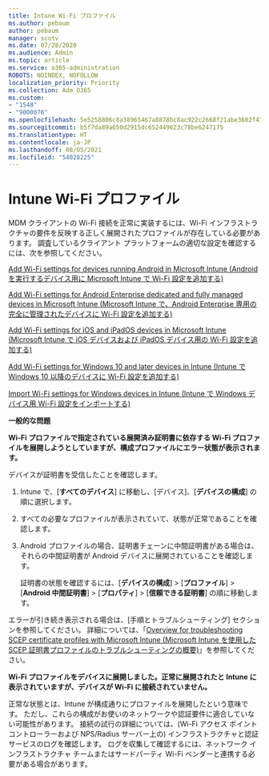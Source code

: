 ```yaml
---
title: Intune Wi-Fi プロファイル
ms.author: pebaum
author: pebaum
manager: scotv
ms.date: 07/28/2020
ms.audience: Admin
ms.topic: article
ms.service: o365-administration
ROBOTS: NOINDEX, NOFOLLOW
localization_priority: Priority
ms.collection: Adm_O365
ms.custom:
- "1548"
- "9000076"
ms.openlocfilehash: 5e5258806c8a38965467a8878bc8ac922c2668f21abe3602f479dcdaff8c9b5b
ms.sourcegitcommit: b5f7da89a650d2915dc652449623c78be6247175
ms.translationtype: HT
ms.contentlocale: ja-JP
ms.lasthandoff: 08/05/2021
ms.locfileid: "54028225"
---
```

# <a name="intune-wi-fi-profiles"></a>Intune Wi-Fi プロファイル

MDM クライアントの Wi-Fi 接続を正常に実装するには、Wi-Fi インフラストラクチャの要件を反映する正しく展開されたプロファイルが存在している必要があります。 調査しているクライアント プラットフォームの適切な設定を確認するには、次を参照してください。 

[Add Wi-Fi settings for devices running Android in Microsoft Intune (Android を実行するデバイス用に Microsoft Intune で Wi-Fi 設定を追加する)](https://docs.microsoft.com/intune/wi-fi-settings-android)

[Add Wi-Fi settings for Android Enterprise dedicated and fully managed devices in Microsoft Intune (Microsoft Intune で、Android Enterprise 専用の完全に管理されたデバイスに Wi-Fi 設定を追加する)](https://docs.microsoft.com/intune/wi-fi-settings-android-enterprise)

[Add Wi-Fi settings for iOS and iPadOS devices in Microsoft Intune (Microsoft Intune で iOS デバイスおよび iPadOS デバイス用の Wi-Fi 設定を追加する)](https://docs.microsoft.com/intune/wi-fi-settings-ios)

[Add Wi-Fi settings for Windows 10 and later devices in Intune (Intune で Windows 10 以降のデバイスに Wi-Fi 設定を追加する)](https://docs.microsoft.com/intune/wi-fi-settings-windows)

[Import Wi-Fi settings for Windows devices in Intune (Intune で Windows デバイス用 Wi-Fi 設定をインポートする)](https://docs.microsoft.com/intune/wi-fi-settings-import-windows-8-1)

**一般的な問題**

**Wi-Fi プロファイルで指定されている展開済み証明書に依存する Wi-Fi プロファイルを展開しようとしていますが、構成プロファイルにエラー状態が表示されます。**

デバイスが証明書を受信したことを確認します。

1. Intune で、[**すべてのデバイス**] に移動し、[デバイス]、[**デバイスの構成**] の順に選択します。

2. すべての必要なプロファイルが表示されていて、状態が正常であることを確認します。

3. Android プロファイルの場合、証明書チェーンに中間証明書がある場合は、それらの中間証明書が Android デバイスに展開されていることを確認します。

    証明書の状態を確認するには、[**デバイスの構成**] > [**プロファイル**] > [**Android 中間証明書**] > [**プロパティ**] > [**信頼できる証明書**] の順に移動します。

エラーが引き続き表示される場合は、[手順とトラブルシューティング] セクションを参照してください。 詳細については、「[Overview for troubleshooting SCEP certificate profiles with Microsoft Intune (Microsoft Intune を使用した SCEP 証明書プロファイルのトラブルシューティングの概要)](https://support.microsoft.com/help/4457481/troubleshooting-scep-certificate-profile-deployment-in-intune)」を参照してください。

**Wi-Fi プロファイルをデバイスに展開しました。正常に展開されたと Intune に表示されていますが、デバイスが Wi-Fi に接続されていません。**

正常な状態とは、Intune が構成通りにプロファイルを展開したという意味です。 ただし、これらの構成がお使いのネットワークや認証要件に適合していない可能性があります。 接続の試行の詳細については、(Wi-Fi アクセス ポイント コントローラーおよび NPS/Radius サーバー上の) インフラストラクチャと認証サービスのログを確認します。 ログを収集して確認するには、ネットワーク インフラストラクチャ チームまたはサードパーティ Wi-Fi ベンダーと連携する必要がある場合があります。